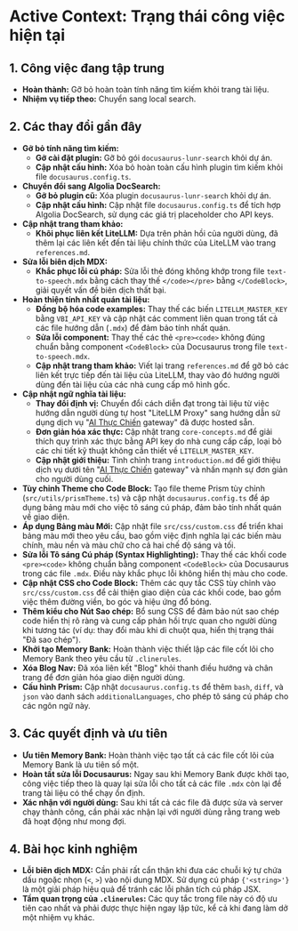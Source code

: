 # Active Context: Trạng thái công việc hiện tại

## 1. Công việc đang tập trung

- **Hoàn thành:** Gỡ bỏ hoàn toàn tính năng tìm kiếm khỏi trang tài liệu.
- **Nhiệm vụ tiếp theo:** Chuyển sang local search.

## 2. Các thay đổi gần đây

- **Gỡ bỏ tính năng tìm kiếm:**
    - **Gỡ cài đặt plugin:** Gỡ bỏ gói `docusaurus-lunr-search` khỏi dự án.
    - **Cập nhật cấu hình:** Xóa bỏ hoàn toàn cấu hình plugin tìm kiếm khỏi file `docusaurus.config.ts`.
- **Chuyển đổi sang Algolia DocSearch:**
    - **Gỡ bỏ plugin cũ:** Xóa plugin `docusaurus-lunr-search` khỏi dự án.
    - **Cập nhật cấu hình:** Cập nhật file `docusaurus.config.ts` để tích hợp Algolia DocSearch, sử dụng các giá trị placeholder cho API keys.
- **Cập nhật trang tham khảo:**
    - **Khôi phục liên kết LiteLLM:** Dựa trên phản hồi của người dùng, đã thêm lại các liên kết đến tài liệu chính thức của LiteLLM vào trang `references.md`.
- **Sửa lỗi biên dịch MDX:**
    - **Khắc phục lỗi cú pháp:** Sửa lỗi thẻ đóng không khớp trong file `text-to-speech.mdx` bằng cách thay thế `</code></pre>` bằng `</CodeBlock>`, giải quyết vấn đề biên dịch thất bại.
- **Hoàn thiện tính nhất quán tài liệu:**
    - **Đồng bộ hóa code examples:** Thay thế các biến `LITELLM_MASTER_KEY` bằng `VBI_API_KEY` và cập nhật các comment liên quan trong tất cả các file hướng dẫn (`.mdx`) để đảm bảo tính nhất quán.
    - **Sửa lỗi component:** Thay thế các thẻ `<pre><code>` không đúng chuẩn bằng component `<CodeBlock>` của Docusaurus trong file `text-to-speech.mdx`.
    - **Cập nhật trang tham khảo:** Viết lại trang `references.md` để gỡ bỏ các liên kết trực tiếp đến tài liệu của LiteLLM, thay vào đó hướng người dùng đến tài liệu của các nhà cung cấp mô hình gốc.
- **Cập nhật ngữ nghĩa tài liệu:**
    - **Thay đổi định vị:** Chuyển đổi cách diễn đạt trong tài liệu từ việc hướng dẫn người dùng tự host "LiteLLM Proxy" sang hướng dẫn sử dụng dịch vụ "[AI Thực Chiến](https://thucchien.ai) gateway" đã được hosted sẵn.
    - **Đơn giản hóa xác thực:** Cập nhật trang `core-concepts.md` để giải thích quy trình xác thực bằng API key do nhà cung cấp cấp, loại bỏ các chi tiết kỹ thuật không cần thiết về `LITELLM_MASTER_KEY`.
    - **Cập nhật giới thiệu:** Tinh chỉnh trang `introduction.md` để giới thiệu dịch vụ dưới tên "[AI Thực Chiến](https://thucchien.ai) gateway" và nhấn mạnh sự đơn giản cho người dùng cuối.
- **Tùy chỉnh Theme cho Code Block:** Tạo file theme Prism tùy chỉnh (`src/utils/prismTheme.ts`) và cập nhật `docusaurus.config.ts` để áp dụng bảng màu mới cho việc tô sáng cú pháp, đảm bảo tính nhất quán về giao diện.
- **Áp dụng Bảng màu Mới:** Cập nhật file `src/css/custom.css` để triển khai bảng màu mới theo yêu cầu, bao gồm việc định nghĩa lại các biến màu chính, màu nền và màu chữ cho cả hai chế độ sáng và tối.
- **Sửa lỗi Tô sáng Cú pháp (Syntax Highlighting):** Thay thế các khối code `<pre><code>` không chuẩn bằng component `<CodeBlock>` của Docusaurus trong các file `.mdx`. Điều này khắc phục lỗi không hiển thị màu cho code.
- **Cập nhật CSS cho Code Block:** Thêm các quy tắc CSS tùy chỉnh vào `src/css/custom.css` để cải thiện giao diện của các khối code, bao gồm việc thêm đường viền, bo góc và hiệu ứng đổ bóng.
- **Thêm kiểu cho Nút Sao chép:** Bổ sung CSS để đảm bảo nút sao chép code hiển thị rõ ràng và cung cấp phản hồi trực quan cho người dùng khi tương tác (ví dụ: thay đổi màu khi di chuột qua, hiển thị trạng thái "Đã sao chép").
- **Khởi tạo Memory Bank:** Hoàn thành việc thiết lập các file cốt lõi cho Memory Bank theo yêu cầu từ `.clinerules`.
- **Xóa Blog Nav:** Đã xóa liên kết "Blog" khỏi thanh điều hướng và chân trang để đơn giản hóa giao diện người dùng.
- **Cấu hình Prism:** Cập nhật `docusaurus.config.ts` để thêm `bash`, `diff`, và `json` vào danh sách `additionalLanguages`, cho phép tô sáng cú pháp cho các ngôn ngữ này.

## 3. Các quyết định và ưu tiên

- **Ưu tiên Memory Bank:** Hoàn thành việc tạo tất cả các file cốt lõi của Memory Bank là ưu tiên số một.
- **Hoàn tất sửa lỗi Docusaurus:** Ngay sau khi Memory Bank được khởi tạo, công việc tiếp theo là quay lại sửa lỗi cho tất cả các file `.mdx` còn lại để trang tài liệu có thể chạy ổn định.
- **Xác nhận với người dùng:** Sau khi tất cả các file đã được sửa và server chạy thành công, cần phải xác nhận lại với người dùng rằng trang web đã hoạt động như mong đợi.

## 4. Bài học kinh nghiệm

- **Lỗi biên dịch MDX:** Cần phải rất cẩn thận khi đưa các chuỗi ký tự chứa dấu ngoặc nhọn (`<`, `>`) vào nội dung MDX. Sử dụng cú pháp `{'<string>'}` là một giải pháp hiệu quả để tránh các lỗi phân tích cú pháp JSX.
- **Tầm quan trọng của `.clinerules`:** Các quy tắc trong file này có độ ưu tiên cao nhất và phải được thực hiện ngay lập tức, kể cả khi đang làm dở một nhiệm vụ khác.
